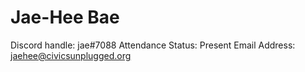 # Jae-Hee Bae

Discord handle: jae#7088
Attendance Status: Present
Email Address: jaehee@civicsunplugged.org